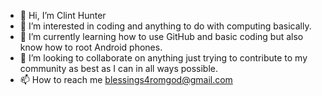 - 👋 Hi, I’m Clint Hunter
- 👀 I’m interested in coding and anything to do with computing basically.
- 🌱 I’m currently learning how to use GitHub and basic coding but also know how to root Android phones. 
- 💞️ I’m looking to collaborate on anything just trying to contribute to my community as best as I can in all ways possible.
- 📫 How to reach me blessings4romgod@gmail.com 

<!---
RetnuhhunteR/RetnuhhunteR is a ✨ special ✨ repository because its `README.md` (this file) appears on your GitHub profile.
You can click the Preview link to take a look at your changes.
--->

